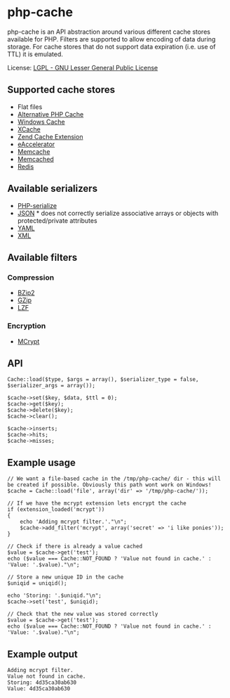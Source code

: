 # php-cache
php-cache is an API abstraction around various different cache stores available for PHP. Filters are supported to allow encoding of data during storage.
For cache stores that do not support data expiration (i.e. use of TTL) it is emulated.

License: [LGPL - GNU Lesser General Public License](http://www.gnu.org/licenses/lgpl.html)

## Supported cache stores
 * Flat files
 * [Alternative PHP Cache](http://uk2.php.net/manual/en/book.apc.php)
 * [Windows Cache](http://uk2.php.net/manual/en/book.wincache.php)
 * [XCache](http://xcache.lighttpd.net)
 * [Zend Cache Extension](http://files.zend.com/help/Zend-Platform/zend_cache_api.htm)
 * [eAccelerator](http://eaccelerator.net)
 * [Memcache](http://uk2.php.net/manual/en/book.memcache.php)
 * [Memcached](http://uk2.php.net/manual/en/book.memcached.php)
 * [Redis](http://github.com/owlient/phpredis)

## Available serializers
 * [PHP-serialize](http://uk2.php.net/manual/en/function.serialize.php)
 * [JSON](http://uk2.php.net/manual/en/book.json.php) * does not correctly serialize associative arrays or objects with protected/private attributes
 * [YAML](http://uk2.php.net/manual/en/book.yaml.php)
 * [XML](http://pear.php.net/package/XML_Serializer/)

## Available filters
### Compression
 * [BZip2](http://uk2.php.net/manual/en/book.bzip2.php)
 * [GZip](http://uk2.php.net/manual/en/book.zlib.php)
 * [LZF](http://uk2.php.net/manual/en/book.lzf.php)

### Encryption
 * [MCrypt](http://uk2.php.net/manual/en/book.mcrypt.php)

## API
	Cache::load($type, $args = array(), $serializer_type = false, $serializer_args = array());

	$cache->set($key, $data, $ttl = 0);
	$cache->get($key);
	$cache->delete($key);
	$cache->clear();

	$cache->inserts;
	$cache->hits;
	$cache->misses;

## Example usage
	// We want a file-based cache in the /tmp/php-cache/ dir - this will be created if possible. Obviously this path wont work on Windows!
	$cache = Cache::load('file', array('dir' => '/tmp/php-cache/'));

	// If we have the mcrypt extension lets encrypt the cache
	if (extension_loaded('mcrypt'))
	{
		echo 'Adding mcrypt filter.'."\n";
		$cache->add_filter('mcrypt', array('secret' => 'i like ponies'));
	}

	// Check if there is already a value cached
	$value = $cache->get('test');
	echo ($value === Cache::NOT_FOUND ? 'Value not found in cache.' : 'Value: '.$value)."\n";

	// Store a new unique ID in the cache
	$uniqid = uniqid();

	echo 'Storing: '.$uniqid."\n";
	$cache->set('test', $uniqid);

	// Check that the new value was stored correctly
	$value = $cache->get('test');
	echo ($value === Cache::NOT_FOUND ? 'Value not found in cache.' : 'Value: '.$value)."\n";

## Example output
	Adding mcrypt filter.
	Value not found in cache.
	Storing: 4d35ca30ab630
	Value: 4d35ca30ab630
